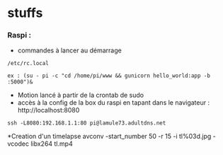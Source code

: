stuffs
======

### Raspi :

* commandes à lancer au démarrage
```
/etc/rc.local

ex : (su - pi -c "cd /home/pi/www && gunicorn hello_world:app -b :5000")&
```
* Motion
lancé à partir de la crontab de sudo
* accès à la config de la box du raspi en tapant dans le navigateur : http://localhost:8080

` ssh -L8080:192.168.1.1:80 pi@lamule73.adultdns.net `

*Creation d'un timelapse
avconv -start_number 50 -r 15 -i tl%03d.jpg -vcodec libx264 tl.mp4
